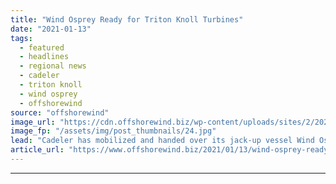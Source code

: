 ```yaml
---
title: "Wind Osprey Ready for Triton Knoll Turbines"
date: "2021-01-13"
tags: 
  - featured
  - headlines
  - regional news
  - cadeler
  - triton knoll
  - wind osprey
  - offshorewind
source: "offshorewind"
image_url: "https://cdn.offshorewind.biz/wp-content/uploads/sites/2/2021/01/13091004/Wind-Osprey-Ready-for-Triton-Knoll.jpg"
image_fp: "/assets/img/post_thumbnails/24.jpg"
lead: "Cadeler has mobilized and handed over its jack-up vessel Wind Osprey for the installation"
article_url: "https://www.offshorewind.biz/2021/01/13/wind-osprey-ready-for-triton-knoll-turbines/"
---
```


---

